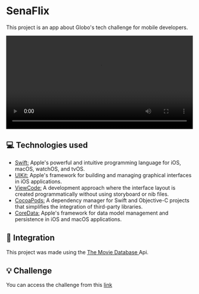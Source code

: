 # SenaFlix
This project is an app about Globo's tech challenge for mobile developers.

<video src="https://github.com/LucasMeloSena/SenaFlix/assets/93053816/8c27d64b-8b30-401f-aae9-8f3d873dd197" width="100%" controls></video>

## 💻 Technologies used
* [Swift:](https://developer.apple.com/swift/) Apple's powerful and intuitive programming language for iOS, macOS, watchOS, and tvOS.
* [UIKit:](https://developer.apple.com/documentation/uikit) Apple's framework for building and managing graphical interfaces in iOS applications.
* [ViewCode:]() A development approach where the interface layout is created programmatically without using storyboard or nib files.
* [CocoaPods:](https://www.cocoapods.org/) A dependency manager for Swift and Objective-C projects that simplifies the integration of third-party libraries.
* [CoreData:](https://developer.apple.com/documentation/coredata/) Apple's framework for data model management and persistence in iOS and macOS applications.

## 🔗 Integration
This project was made using the <a href="https://www.themoviedb.org/?language=pt-BR"> The Movie Database </a> Api.

## 💡 Challenge
You can access the challenge from this <a href="https://github.com/globoi/globoplay-desafio-mobile"> link </a>
